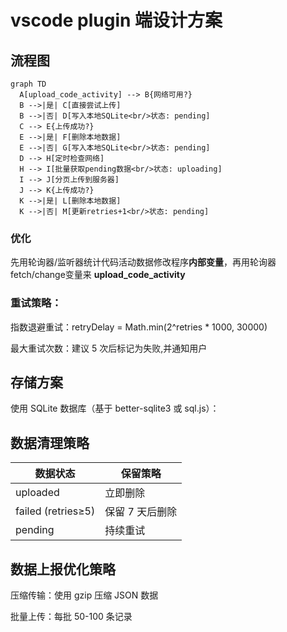 # vscode plugin 端设计方案

## 流程图

```mermaid
graph TD
  A[upload_code_activity] --> B{网络可用?}
  B -->|是| C[直接尝试上传]
  B -->|否| D[写入本地SQLite<br/>状态: pending]
  C --> E{上传成功?}
  E -->|是| F[删除本地数据]
  E -->|否| G[写入本地SQLite<br/>状态: pending]
  D --> H[定时检查网络]
  H --> I[批量获取pending数据<br/>状态: uploading]
  I --> J[分页上传到服务器]
  J --> K{上传成功?}
  K -->|是| L[删除本地数据]
  K -->|否| M[更新retries+1<br/>状态: pending]
```

### 优化

先用轮询器/监听器统计代码活动数据修改程序**内部变量**，再用轮询器fetch/change变量来 **upload_code_activity**

### 重试策略：

指数退避重试：retryDelay = Math.min(2^retries * 1000, 30000)

最大重试次数：建议 5 次后标记为失败,并通知用户

## 存储方案

使用 SQLite 数据库（基于 better-sqlite3 或 sql.js）：

## 数据清理策略

|数据状态|保留策略|
|--|--|
|uploaded|立即删除|
|failed (retries≥5)|保留 7 天后删除|
|pending|持续重试|

## 数据上报优化策略

压缩传输：使用 gzip 压缩 JSON 数据

批量上传：每批 50-100 条记录
